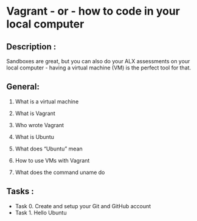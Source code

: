 # Vagrant - or - how to code in your local computer

## Description :
Sandboxes are great, but you can also do your ALX assessments on your local computer - having a virtual machine (VM) is the perfect tool for that.


## General:
1. What is a virtual machine

2. What is Vagrant

3. Who wrote Vagrant

4. What is Ubuntu

5. What does “Ubuntu” mean

6. How to use VMs with Vagrant

7. What does the command uname do

## Tasks :
* Task 0. Create and setup your Git and GitHub account
* Task 1. Hello Ubuntu

